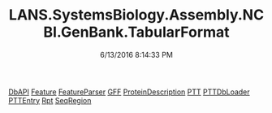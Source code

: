 ﻿---
title: LANS.SystemsBiology.Assembly.NCBI.GenBank.TabularFormat
date: 6/13/2016 8:14:33 PM
---

[DbAPI](T-LANS.SystemsBiology.Assembly.NCBI.GenBank.TabularFormat.DbAPI.html)
[Feature](T-LANS.SystemsBiology.Assembly.NCBI.GenBank.TabularFormat.Feature.html)
[FeatureParser](T-LANS.SystemsBiology.Assembly.NCBI.GenBank.TabularFormat.FeatureParser.html)
[GFF](T-LANS.SystemsBiology.Assembly.NCBI.GenBank.TabularFormat.GFF.html)
[ProteinDescription](T-LANS.SystemsBiology.Assembly.NCBI.GenBank.TabularFormat.ProteinDescription.html)
[PTT](T-LANS.SystemsBiology.Assembly.NCBI.GenBank.TabularFormat.PTT.html)
[PTTDbLoader](T-LANS.SystemsBiology.Assembly.NCBI.GenBank.TabularFormat.PTTDbLoader.html)
[PTTEntry](T-LANS.SystemsBiology.Assembly.NCBI.GenBank.TabularFormat.PTTEntry.html)
[Rpt](T-LANS.SystemsBiology.Assembly.NCBI.GenBank.TabularFormat.Rpt.html)
[SeqRegion](T-LANS.SystemsBiology.Assembly.NCBI.GenBank.TabularFormat.SeqRegion.html)
